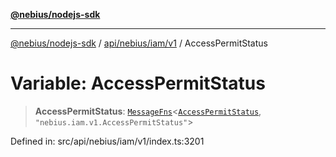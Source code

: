 [**@nebius/nodejs-sdk**](../../../../../README.md)

***

[@nebius/nodejs-sdk](../../../../../README.md) / [api/nebius/iam/v1](../README.md) / AccessPermitStatus

# Variable: AccessPermitStatus

> **AccessPermitStatus**: [`MessageFns`](../../../../../runtime/protos/core/interfaces/MessageFns.md)\<[`AccessPermitStatus`](../interfaces/AccessPermitStatus.md), `"nebius.iam.v1.AccessPermitStatus"`\>

Defined in: src/api/nebius/iam/v1/index.ts:3201
